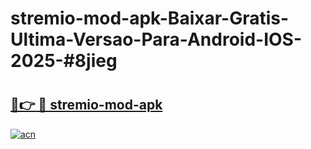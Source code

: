 # stremio-mod-apk-Baixar-Gratis-Ultima-Versao-Para-Android-IOS-2025-#8jieg

# <h2><a href="https://ainizakaria.my?title=stremio-mod-apk&ref=22M">🔗👉 🔴 stremio-mod-apk</a></h2>

[![acn](https://github.com/user-attachments/assets/0f9c940e-d8b0-45ae-aac7-cd30a18b3e1c)](https://ainizakaria.my?title=stremio-mod-apk&ref=22M)

